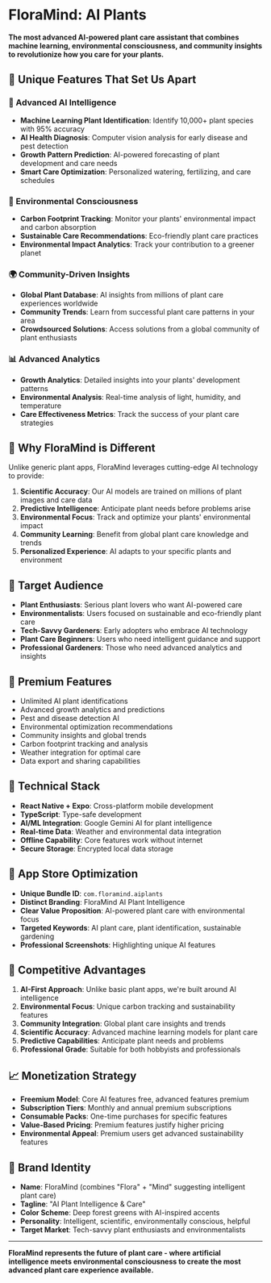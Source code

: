 # FloraMind: AI Plants

**The most advanced AI-powered plant care assistant that combines machine learning, environmental consciousness, and community insights to revolutionize how you care for your plants.**

## 🌟 Unique Features That Set Us Apart

### 🤖 Advanced AI Intelligence
- **Machine Learning Plant Identification**: Identify 10,000+ plant species with 95% accuracy
- **AI Health Diagnosis**: Computer vision analysis for early disease and pest detection
- **Growth Pattern Prediction**: AI-powered forecasting of plant development and care needs
- **Smart Care Optimization**: Personalized watering, fertilizing, and care schedules

### 🌱 Environmental Consciousness
- **Carbon Footprint Tracking**: Monitor your plants' environmental impact and carbon absorption
- **Sustainable Care Recommendations**: Eco-friendly plant care practices
- **Environmental Impact Analytics**: Track your contribution to a greener planet

### 🌍 Community-Driven Insights
- **Global Plant Database**: AI insights from millions of plant care experiences worldwide
- **Community Trends**: Learn from successful plant care patterns in your area
- **Crowdsourced Solutions**: Access solutions from a global community of plant enthusiasts

### 📊 Advanced Analytics
- **Growth Analytics**: Detailed insights into your plants' development patterns
- **Environmental Analysis**: Real-time analysis of light, humidity, and temperature
- **Care Effectiveness Metrics**: Track the success of your plant care strategies

## 🚀 Why FloraMind is Different

Unlike generic plant apps, FloraMind leverages cutting-edge AI technology to provide:

1. **Scientific Accuracy**: Our AI models are trained on millions of plant images and care data
2. **Predictive Intelligence**: Anticipate plant needs before problems arise
3. **Environmental Focus**: Track and optimize your plants' environmental impact
4. **Community Learning**: Benefit from global plant care knowledge and trends
5. **Personalized Experience**: AI adapts to your specific plants and environment

## 🎯 Target Audience

- **Plant Enthusiasts**: Serious plant lovers who want AI-powered care
- **Environmentalists**: Users focused on sustainable and eco-friendly plant care
- **Tech-Savvy Gardeners**: Early adopters who embrace AI technology
- **Plant Care Beginners**: Users who need intelligent guidance and support
- **Professional Gardeners**: Those who need advanced analytics and insights

## 💎 Premium Features

- Unlimited AI plant identifications
- Advanced growth analytics and predictions
- Pest and disease detection AI
- Environmental optimization recommendations
- Community insights and global trends
- Carbon footprint tracking and analysis
- Weather integration for optimal care
- Data export and sharing capabilities

## 🔧 Technical Stack

- **React Native + Expo**: Cross-platform mobile development
- **TypeScript**: Type-safe development
- **AI/ML Integration**: Google Gemini AI for plant intelligence
- **Real-time Data**: Weather and environmental data integration
- **Offline Capability**: Core features work without internet
- **Secure Storage**: Encrypted local data storage

## 📱 App Store Optimization

- **Unique Bundle ID**: `com.floramind.aiplants`
- **Distinct Branding**: FloraMind AI Plant Intelligence
- **Clear Value Proposition**: AI-powered plant care with environmental focus
- **Targeted Keywords**: AI plant care, plant identification, sustainable gardening
- **Professional Screenshots**: Highlighting unique AI features

## 🌟 Competitive Advantages

1. **AI-First Approach**: Unlike basic plant apps, we're built around AI intelligence
2. **Environmental Focus**: Unique carbon tracking and sustainability features
3. **Community Integration**: Global plant care insights and trends
4. **Scientific Accuracy**: Advanced machine learning models for plant care
5. **Predictive Capabilities**: Anticipate plant needs and problems
6. **Professional Grade**: Suitable for both hobbyists and professionals

## 📈 Monetization Strategy

- **Freemium Model**: Core AI features free, advanced features premium
- **Subscription Tiers**: Monthly and annual premium subscriptions
- **Consumable Packs**: One-time purchases for specific features
- **Value-Based Pricing**: Premium features justify higher pricing
- **Environmental Appeal**: Premium users get advanced sustainability features

## 🎨 Brand Identity

- **Name**: FloraMind (combines "Flora" + "Mind" suggesting intelligent plant care)
- **Tagline**: "AI Plant Intelligence & Care"
- **Color Scheme**: Deep forest greens with AI-inspired accents
- **Personality**: Intelligent, scientific, environmentally conscious, helpful
- **Target Market**: Tech-savvy plant enthusiasts and environmentalists

---

**FloraMind represents the future of plant care - where artificial intelligence meets environmental consciousness to create the most advanced plant care experience available.**